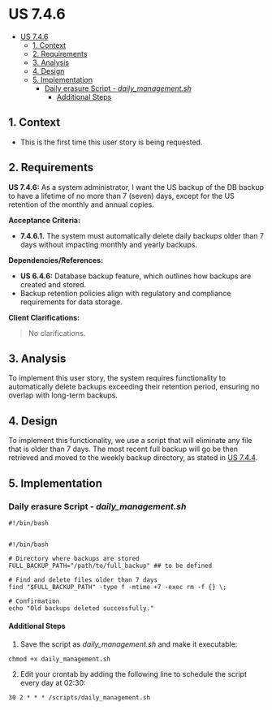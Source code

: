 # US 7.4.6

<!-- TOC -->
* [US 7.4.6](#us-746)
  * [1. Context](#1-context)
  * [2. Requirements](#2-requirements)
  * [3. Analysis](#3-analysis)
  * [4. Design](#4-design)
  * [5. Implementation](#5-implementation)
    * [Daily erasure Script - _daily_management.sh_](#daily-erasure-script---_daily_managementsh_)
      * [Additional Steps](#additional-steps)
<!-- TOC -->

## 1. Context

* This is the first time this user story is being requested.

## 2. Requirements

**US 7.4.6:** As a system administrator, I want the US backup of the DB backup to have a lifetime of no more than 7 (seven) days, except for the US retention of the monthly and annual copies.

**Acceptance Criteria:**

- **7.4.6.1.** The system must automatically delete daily backups older than 7 days without impacting monthly and yearly backups.

**Dependencies/References:**

* **US 6.4.6:** Database backup feature, which outlines how backups are created and stored.
* Backup retention policies align with regulatory and compliance requirements for data storage.

**Client Clarifications:**

> No clarifications.

## 3. Analysis

To implement this user story, the system requires functionality to automatically delete backups exceeding their retention
period, ensuring no overlap with long-term backups.

## 4. Design

To implement this functionality, we use a script that will eliminate any file that is older than 7 days. The most recent
full backup will go be then retrieved and moved to the weekly backup directory, as stated in [US 7.4.4](../../1220841/us-7.4.4/readme.md).


## 5. Implementation

### Daily erasure Script - _daily_management.sh_

```console
#!/bin/bash


#!/bin/bash

# Directory where backups are stored
FULL_BACKUP_PATH="/path/to/full_backup" ## to be defined

# Find and delete files older than 7 days
find "$FULL_BACKUP_PATH" -type f -mtime +7 -exec rm -f {} \;

# Confirmation
echo "Old backups deleted successfully."
```

#### Additional Steps

1. Save the script as _daily_management.sh_ and make it executable:

```console
chmod +x daily_management.sh
```

2. Edit your crontab by adding the following line to schedule the script every day at 02:30:

```console
30 2 * * * /scripts/daily_management.sh
```
